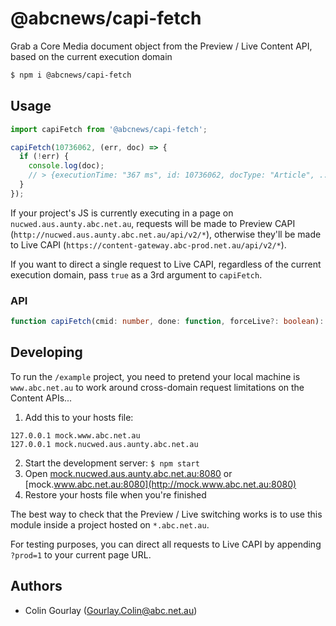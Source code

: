 # @abcnews/capi-fetch

Grab a Core Media document object from the Preview / Live Content API, based on the current execution domain

```sh
$ npm i @abcnews/capi-fetch
```

## Usage

```js
import capiFetch from '@abcnews/capi-fetch';

capiFetch(10736062, (err, doc) => {
  if (!err) {
    console.log(doc);
    // > {executionTime: "367 ms", id: 10736062, docType: "Article", ...}
  }
});
```

If your project's JS is currently executing in a page on `nucwed.aus.aunty.abc.net.au`, requests will be made to Preview CAPI (`http://nucwed.aus.aunty.abc.net.au/api/v2/*`), otherwise they'll be made to Live CAPI (`https://content-gateway.abc-prod.net.au/api/v2/*`).

If you want to direct a single request to Live CAPI, regardless of the current execution domain, pass `true` as a 3rd argument to `capiFetch`.

### API

```ts
function capiFetch(cmid: number, done: function, forceLive?: boolean): any { ... }
```

## Developing

To run the `/example` project, you need to pretend your local machine is `www.abc.net.au` to work around cross-domain request limitations on the Content APIs...

1. Add this to your hosts file:

```
127.0.0.1 mock.www.abc.net.au
127.0.0.1 mock.nucwed.aus.aunty.abc.net.au
```

2. Start the development server: `$ npm start`
3. Open [mock.nucwed.aus.aunty.abc.net.au:8080](http://mock.nucwed.aus.aunty.abc.net.au:8080) or [mock.www.abc.net.au:8080](http://mock.www.abc.net.au:8080)
4. Restore your hosts file when you're finished

The best way to check that the Preview / Live switching works is to use this module inside a project hosted on `*.abc.net.au`.

For testing purposes, you can direct all requests to Live CAPI by appending `?prod=1` to your current page URL.

## Authors

- Colin Gourlay ([Gourlay.Colin@abc.net.au](mailto:Gourlay.Colin@abc.net.au))
